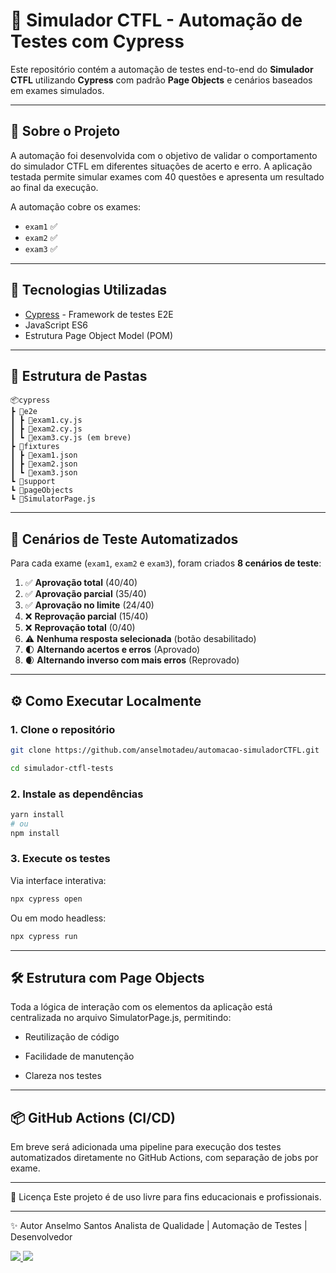 # 🧪 Simulador CTFL - Automação de Testes com Cypress

Este repositório contém a automação de testes end-to-end do **Simulador CTFL** utilizando **Cypress** com padrão **Page Objects** e cenários baseados em exames simulados.

---

## 📌 Sobre o Projeto

A automação foi desenvolvida com o objetivo de validar o comportamento do simulador CTFL em diferentes situações de acerto e erro. A aplicação testada permite simular exames com 40 questões e apresenta um resultado ao final da execução.

A automação cobre os exames:

- `exam1` ✅
- `exam2` ✅
- `exam3` ✅

---

## 🚀 Tecnologias Utilizadas

- [Cypress](https://www.cypress.io/) - Framework de testes E2E
- JavaScript ES6
- Estrutura Page Object Model (POM)

---

## 📁 Estrutura de Pastas

```
📦cypress
┣ 📂e2e
┃ ┣ 📜exam1.cy.js
┃ ┣ 📜exam2.cy.js
┃ ┗ 📜exam3.cy.js (em breve)
┣ 📂fixtures
┃ ┣ 📜exam1.json
┃ ┣ 📜exam2.json
┃ ┗ 📜exam3.json
┗ 📂support
┗ 📂pageObjects
┗ 📜SimulatorPage.js
```

---

## 🧪 Cenários de Teste Automatizados

Para cada exame (`exam1`, `exam2` e `exam3`), foram criados **8 cenários de teste**:

1. ✅ **Aprovação total** (40/40)
2. ✅ **Aprovação parcial** (35/40)
3. ✅ **Aprovação no limite** (24/40)
4. ❌ **Reprovação parcial** (15/40)
5. ❌ **Reprovação total** (0/40)
6. ⚠️ **Nenhuma resposta selecionada** (botão desabilitado)
7. 🌓 **Alternando acertos e erros** (Aprovado)
8. 🌒 **Alternando inverso com mais erros** (Reprovado)

---

## ⚙️ Como Executar Localmente

### 1. Clone o repositório

```bash
git clone https://github.com/anselmotadeu/automacao-simuladorCTFL.git
```

```bash
cd simulador-ctfl-tests
```

### 2. Instale as dependências

```bash
yarn install
# ou
npm install
```

### 3. Execute os testes
Via interface interativa:

```bash
npx cypress open
```
Ou em modo headless:

```bash
npx cypress run
```
---

## 🛠️ Estrutura com Page Objects
Toda a lógica de interação com os elementos da aplicação está centralizada no arquivo SimulatorPage.js, permitindo:

- Reutilização de código

- Facilidade de manutenção

- Clareza nos testes

--- 

## 📦 GitHub Actions (CI/CD)
Em breve será adicionada uma pipeline para execução dos testes automatizados diretamente no GitHub Actions, com separação de jobs por exame.

---

📃 Licença
Este projeto é de uso livre para fins educacionais e profissionais.

---

✨ Autor
Anselmo Santos
Analista de Qualidade | Automação de Testes | Desenvolvedor

<a href="https://www.linkedin.com/in/anselmo-santos-0114b5172/" target="_blank">
    <img src="https://img.shields.io/badge/linkedin-%230077B5.svg?style=for-the-badge&logo=linkedin&logoColor=white" />
</a>
<a href="https://github.com/anselmotadeu" target="_blank">
    <img src="https://img.shields.io/badge/github-%23121011.svg?style=for-the-badge&logo=github&logoColor=white" />
</a>

